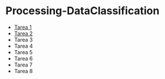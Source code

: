 # Processing-DataClassification

*  [Tarea 1](https://github.com/aldojda/Processing-DataClassification/tree/main/Tarea%201)
* [Tarea 2](https://github.com/aldojda/Processing-DataClassification/tree/main/Tarea%202)
* Tarea 3
* Tarea 4
* Tarea 5
* Tarea 6
* Tarea 7
* Tarea 8
